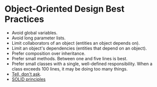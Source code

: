 # Object-Oriented Design Best Practices

* Avoid global variables.
* Avoid long parameter lists.
* Limit collaborators of an object (entities an object depends on).
* Limit an object's dependencies (entities that depend on an object).
* Prefer composition over inheritance.
* Prefer small methods. Between one and five lines is best.
* Prefer small classes with a single, well-defined responsibility. When a
  class exceeds 100 lines, it may be doing too many things.
* [Tell, don't ask](http://robots.thoughtbot.com/post/27572137956/tell-dont-ask).
* [SOLID principles](http://butunclebob.com/ArticleS.UncleBob.PrinciplesOfOod)
